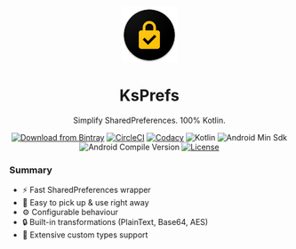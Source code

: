 <p align="center"><a href="https://github.com/cioccarellia/ksprefs" target="_blank"><img width="100" src="extras/ksprefs.png"></a></p>
<h1 align="center">KsPrefs</h1>
<p align="center">Simplify SharedPreferences. 100% Kotlin.</p>
<p align="center">
  <a tagret="_blank" href="https://bintray.com/cioccarellia/kurl/kurl/_latestVersion"><img src="https://api.bintray.com/packages/cioccarellia/maven/ksprefs/images/download.svg" alt="Download from Bintray"></a>
  <a tagret="_blank" href="https://app.circleci.com/pipelines/github/cioccarellia/ksprefs"><img src="https://circleci.com/gh/cioccarellia/ksprefs.svg?style=svg" alt="CircleCI"></a>
  <a tagret="_blank" href="https://app.codacy.com/manual/cioccarellia/ksprefs/dashboard"><img src="https://api.codacy.com/project/badge/Grade/e5d15b52c1884f1792667d9364352c67" alt="Codacy"></a>
  <a><img src="https://img.shields.io/badge/kotlin-1.3.72-orange.svg" alt="Kotlin"></a>
  <a><img src="https://img.shields.io/badge/android-15-00e676.svg" alt="Android Min Sdk"></a>
  <a><img src="https://img.shields.io/badge/compile-29-00e676.svg" alt="Android Compile Version"></a>
  <a href="https://github.com/cioccarellia/ksprefs/blob/master/LICENSE"><img src="https://img.shields.io/badge/license-Apache%202.0-blue.svg" alt="License"></a>
</p>


### Summary
- :zap: Fast SharedPreferences wrapper
- :rocket: Easy to pick up & use right away
- :gear: Configurable behaviour
- :lock: Built-in transformations (PlainText, Base64, AES)
- :symbols: Extensive custom types support
